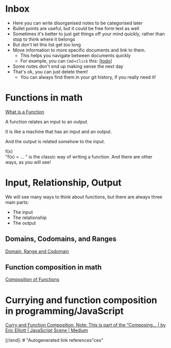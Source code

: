 # Inbox

- Here you can write disorganised notes to be categorised later
- Bullet points are useful, but it could be free form text as well
- Sometimes it's better to just get things off your mind quickly, rather than stop to think where it belongs
- But don't let this list get too long
- Move information to more specific documents and link to them.
  - This helps you navigate between documents quickly
  - For example, you can `Cmd`+`Click` this: [[todo]]
- Some notes don't end up making sense the next day
- That's ok, you can just delete them!
  - You can always find them in your git history, if you really need it!


# Functions in math
[What is a Function](https://www.mathsisfun.com/sets/function.html)

A function relates an input to an output.

It is like a machine that has an input and an output.

And the output is related somehow to the input.


  f(x)  	
"f(x) = ... " is the classic way of writing a function.
And there are other ways, as you will see!

# Input, Relationship, Output

We will see many ways to think about functions, but there are always three main parts:

- The input
- The relationship
- The output

## Domains, Codomains, and Ranges
[Domain, Range and Codomain](https://www.mathsisfun.com/sets/domain-range-codomain.html)

## Function composition in math
[Composition of Functions](https://www.mathsisfun.com/sets/functions-composition.html)

# Currying and function composition in programming/JavaScript
[Curry and Function Composition. Note: This is part of the “Composing… | by Eric Elliott | JavaScript Scene | Medium](https://medium.com/javascript-scene/curry-and-function-composition-2c208d774983)



[//begin]: # "Autogenerated link references for markdown compatibility"
[todo]: todo "Todo"
[//end]: # "Autogenerated link references"ces"
